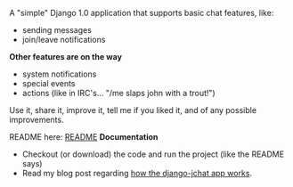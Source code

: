 A "simple" Django 1.0 application that supports basic chat features, like:
  * sending messages
  * join/leave notifications

**Other features are on the way**
  * system notifications
  * special events
  * actions (like in IRC's... "/me slaps john with a trout!")

Use it, share it, improve it, tell me if you liked it, and of any possible improvements.

README here: [README](http://code.google.com/p/django-jchat/source/browse/trunk/README)
**Documentation**
  * Checkout (or download) the code and run the project (like the README says)
  * Read my blog post regarding [how the django-jchat app works](http://pythonhaven.wordpress.com/2009/07/13/django-powered-ajax-chat-–-part-2/).